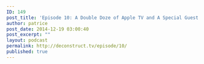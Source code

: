 ```yaml
---
ID: 149
post_title: 'Episode 10: A Double Doze of Apple TV and A Special Guest'
author: patrice
post_date: 2014-12-19 03:00:40
post_excerpt: ""
layout: podcast
permalink: http://deconstruct.tv/episode/10/
published: true
---
```

